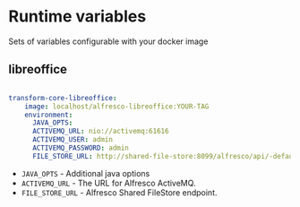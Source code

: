 # Runtime variables

Sets of variables configurable with your docker image

## libreoffice

```yaml

transform-core-libreoffice:
    image: localhost/alfresco-libreoffice:YOUR-TAG
    environment:
      JAVA_OPTS:
      ACTIVEMQ_URL: nio://activemq:61616
      ACTIVEMQ_USER: admin
      ACTIVEMQ_PASSWORD: admin
      FILE_STORE_URL: http://shared-file-store:8099/alfresco/api/-default-/private/sfs/versions/1/file

```

- `JAVA_OPTS` - Additional java options
- `ACTIVEMQ_URL` - The URL for Alfresco ActiveMQ.
- `FILE_STORE_URL` -  Alfresco Shared FileStore endpoint.
